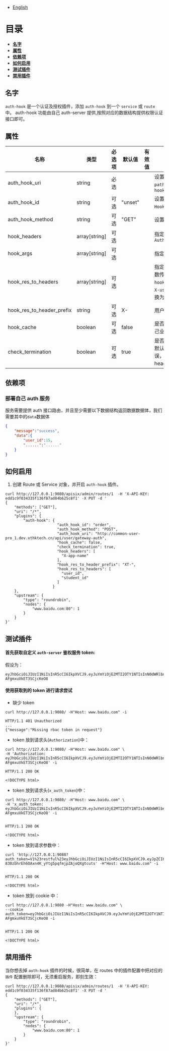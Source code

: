 <!--
#
# Licensed to the Apache Software Foundation (ASF) under one or more
# contributor license agreements.  See the NOTICE file distributed with
# this work for additional information regarding copyright ownership.
# The ASF licenses this file to You under the Apache License, Version 2.0
# (the "License"); you may not use this file except in compliance with
# the License.  You may obtain a copy of the License at
#
#     http://www.apache.org/licenses/LICENSE-2.0
#
# Unless required by applicable law or agreed to in writing, software
# distributed under the License is distributed on an "AS IS" BASIS,
# WITHOUT WARRANTIES OR CONDITIONS OF ANY KIND, either express or implied.
# See the License for the specific language governing permissions and
# limitations under the License.
#
-->

- [English](../../plugins/auth-hook.md)

# 目录

- [**名字**](#名字)
- [**属性**](#属性)
- [**依赖项**](#依赖项)
- [**如何启用**](#如何启用)
- [**测试插件**](#测试插件)
- [**禁用插件**](#禁用插件)

## 名字

`auth-hook` 是一个认证及授权插件，添加 `auth-hook` 到一个 `service` 或 `route` 中。
auth-hook 功能由自己 auth-server 提供,按照对应的数据结构提供权限认证接口即可。

## 属性

| 名称                      | 类型          | 必选项 | 默认值  | 有效值 | 描述                                                                                                                                                                                                                                                                    |
| ------------------------- | ------------- | ------ | ------- | ------ | ----------------------------------------------------------------------------------------------------------------------------------------------------------------------------------------------------------------------------------------------------------------------- |
| auth_hook_uri             | string        | 必选   |         |        | 设置`auth-server` 的访问路由 插件会自动携带请求的`path,action,client_ip`携带到域名后面作为query参数`?hook_path=path&hook_action=action&hook_client_ip=client_ip`                                                                                                                                                                                                                                         |
| auth_hook_id              | string        | 可选   | "unset" |        | 设置`auth_hook_id`, 该`auth_hook_id`将携带在 header 中`Auth-Hook-Id`请求自定义的 auth-server 服务                                                                                                                                                                       |
| auth_hook_method          | string        | 可选   | "GET"   |        | 设置 `auth-server` 的访问方法，默认是`GET`,只允许`POST`,`GET`                                                                                                                                                                                                           |
| hook_headers              | array[string] | 可选   |         |        | 指定业务请求的 header 参数 代理请求 hook 服务，默认会携带`Authorization`                                                                                                                                                                                                |
| hook_args                 | array[string] | 可选   |         |        | 指定请求 query 参数 代理以 query 参数请求 hook 服务                                                                                                                                                                                                                     |
| hook_res_to_headers       | array[string] | 可选   |         |        | 指定 hook 服务返回数据 data 数据体中的字段，加入 headers 参数传递到上游服务，如 data 数据中有`user_id=15`,将拼接`hook_res_to_header_prefix`并将下`_`替换为`-`放入 header 中，以`X-user-id` 请求上游服务，若选择字段是一个对象或许数组，将转换为 json 字符串作为其 value |
| hook_res_to_header_prefix | string        | 可选   |  X-     |        | 用户`hook_res_to_headers` 携带参数转换为 header 字段的前缀                                                                                                                                                                                                              |
| hook_cache                | boolean       | 可选   | false   |        | 是否缓存相同 token 请求 hook 服务的数据体，默认`false` 根据自己业务情况考虑,若开启，将缓存 60S                                                                                                                                                                          |
| check_termination         | boolean       | 可选   | true    |        | 是否请求 auth-server 验证后立即中断请求并返回错误信息，`true` 默认开启立即拦截返回，若设置`false` ，auth-server 若返回错误，也将继续放行，同时将 `hook_res_to_headers` 设置的所有映射 header 字段删除。                                                                 |

## 依赖项

### 部署自己 auth 服务

服务需要提供 auth 接口路由，并且至少需要以下数据结构返回数据数据体，我们需要其中的`data`数据体

```json
{
    "message":"success",
    "data":{
        "user_id":15,
        "......":"......"
    }
}
```

## 如何启用

1. 创建 Route 或 Service 对象，并开启 `auth-hook` 插件。

```shell
curl http://127.0.0.1:9080/apisix/admin/routes/1  -H 'X-API-KEY: edd1c9f034335f136f87ad84b625c8f1' -X PUT -d '
{
    "methods": ["GET"],
    "uri": "/*",
    "plugins": {
        "auth-hook": {
                       "auth_hook_id": "order",
                       "auth_hook_method": "POST",
                       "auth_hook_uri": "http://common-user-pro_1.dev.xthktech.cn/api/user/gateway-auth",
                       "hook_cache": false,
                       "check_termination": true,
                       "hook_headers": [
                         "X-app-name"
                       ],
                       "hook_res_to_header_prefix": "XT-",
                       "hook_res_to_headers": [
                         "user_id",
                         "student_id"
                       ]
                     }
    },
    "upstream": {
        "type": "roundrobin",
        "nodes": {
            "www.baidu.com:80": 1
        }
    }
}'
```

## 测试插件

#### 首先获取自定义 `auth-server` 鉴权服务 token:

假设为：

```shell script
eyJhbGciOiJIUzI1NiIsInR5cCI6IkpXVCJ9.eyJuYmYiOjE2MTI2OTY1NTIsInN0dWRlbnRfaWQiOjk0ODY3LCJ1c2VyX2lkIjoxMDE0NTV9.WYHLjtm6cZgczX0g_Oq3Ycs-AFgmxuVkET3SCjcKeO8
```

#### 使用获取到的 token 进行请求尝试

- 缺少 token

```shell
curl http://127.0.0.1:9080/ -H"Host: www.baidu.com" -i

HTTP/1.1 401 Unauthorized
...
{"message":"Missing rbac token in request"}
```

- token 放到请求头(`Authorization`)中：

```shell
curl http://127.0.0.1:9080/ -H"Host: www.baidu.com" \
-H 'Authorization: eyJhbGciOiJIUzI1NiIsInR5cCI6IkpXVCJ9.eyJuYmYiOjE2MTI2OTY1NTIsInN0dWRlbnRfaWQiOjk0ODY3LCJ1c2VyX2lkIjoxMDE0NTV9.WYHLjtm6cZgczX0g_Oq3Ycs-AFgmxuVkET3SCjcKeO8' -i

HTTP/1.1 200 OK

<!DOCTYPE html>
```

- token 放到请求头(`x_auth_token`)中：

```shell
curl http://127.0.0.1:9080/ -H"Host: www.baidu.com" \
-H 'x_auth_token: eyJhbGciOiJIUzI1NiIsInR5cCI6IkpXVCJ9.eyJuYmYiOjE2MTI2OTY1NTIsInN0dWRlbnRfaWQiOjk0ODY3LCJ1c2VyX2lkIjoxMDE0NTV9.WYHLjtm6cZgczX0g_Oq3Ycs-AFgmxuVkET3SCjcKeO8' -i


HTTP/1.1 200 OK

<!DOCTYPE html>
```

- token 放到请求参数中：

```shell
curl 'http://127.0.0.1:9080?auth_token=V1%23restful%23eyJhbGciOiJIUzI1NiIsInR5cCI6IkpXVCJ9.eyJpZCI6NzQ5LCJ1c2VybmFtZSI6InRlc3QiLCJtYW5hZ2VyIjoiIiwiYXBwaWQiOiJyZXN0ZnVsIiwiaWF0IjoxNTc5NDQ5ODQxLCJleHAiOjE1ODAwNTQ2NDF9.n2-830zbhrEh6OAxn4K_yYtg5pqfmjpZAjoQXgtcuts' -H"Host: www.baidu.com" -i


HTTP/1.1 200 OK

<!DOCTYPE html>
```

- token 放到 cookie 中：

```shell
curl http://127.0.0.1:9080 -H"Host: www.baidu.com" \
--cookie auth_token=eyJhbGciOiJIUzI1NiIsInR5cCI6IkpXVCJ9.eyJuYmYiOjE2MTI2OTY1NTIsInN0dWRlbnRfaWQiOjk0ODY3LCJ1c2VyX2lkIjoxMDE0NTV9.WYHLjtm6cZgczX0g_Oq3Ycs-AFgmxuVkET3SCjcKeO8 -i


HTTP/1.1 200 OK

<!DOCTYPE html>
```

## 禁用插件

当你想去掉 `auth-hook` 插件的时候，很简单，在 routes 中的插件配置中把对应的 `插件` 配置删除即可，无须重启服务，即刻生效：

```shell
curl http://127.0.0.1:9080/apisix/admin/routes/1  -H 'X-API-KEY: edd1c9f034335f136f87ad84b625c8f1' -X PUT -d '
{
    "methods": ["GET"],
    "uri": "/*",
    "plugins": {
    },
    "upstream": {
        "type": "roundrobin",
        "nodes": {
            "www.baidu.com:80": 1
        }
    }
}'
```

